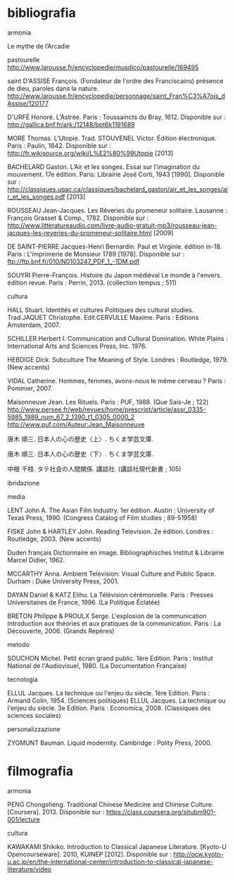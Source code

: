 bibliografia
============
armonia

Le mythe de l’Arcadie

pastourelle http://www.larousse.fr/encyclopedie/musdico/pastourelle/169495

saint D'ASSISE François. (Fondateur de l'ordre des Franciscains) présence de dieu, paroles dans la nature. http://www.larousse.fr/encyclopedie/personnage/saint_Fran%C3%A7ois_dAssise/120177

D'URFÉ Honoré. L'Astrée. Paris : Toussaincts du Bray, 1612. Disponible sur : http://gallica.bnf.fr/ark:/12148/bpt6k1191689

MORE Thomas. L’Utopie. Trad. STOUVENEL Victor. Édition électronique. Paris : Paulin, 1842. Disponible sur : http://fr.wikisource.org/wiki/L%E2%80%99Utopie [2013]

BACHELARD Gaston. L’Air et les songes. Essai sur l’imagination du mouvement. 17e édition. Paris: Librairie José Corti, 1943 [1990]. Disponible sur : http://classiques.uqac.ca/classiques/bachelard_gaston/air_et_les_songes/air_et_les_songes.pdf [2013]

ROUSSEAU Jean-Jacques. Les Rêveries du promeneur solitaire. Lausanne : François Grasset & Comp., 1782. Disponible sur : http://www.litteratureaudio.com/livre-audio-gratuit-mp3/rousseau-jean-jacques-les-reveries-du-promeneur-solitaire.html [2009]

DE SAINT-PIERRE Jacques-Henri Bernardin. Paul et Virginie. édition in-18. Paris : L'imprimerie de Monsieur 1789 [1978]. Disponible sur : ftp://ftp.bnf.fr/010/N0103247_PDF_1_-1DM.pdf

SOUYRI Pierre-François. Histoire du Japon médiéval Le monde à l'envers. édition revue. Paris : Perrin, 2013. (collection tempus ; 511)



cultura

HALL Stuart. Identités et cultures Politiques des cultural studies. Trad.JAQUET Christophe. Edit.CERVULLE Maxime. Paris : Editions Amsterdam, 2007.

SCHILLER Herbert I. Communication and Cultural Domination. White Plains : International Arts and Sciences Press, Inc. 1976.

HEBDIGE Dick. Subculture The Meaning of Style. Londres : Routledge, 1979. (New accents)

VIDAL Catherine. Hommes, femmes, avons-nous le même cerveau ? Paris : Pommier, 2007.

Maisonneuve Jean. Les Rituels. Paris : PUF, 1988. (Que Sais-Je ; 122) http://www.persee.fr/web/revues/home/prescript/article/assr_0335-5985_1989_num_67_2_1390_t1_0305_0000_2
http://www.puf.com/Auteur:Jean_Maisonneuve


唐木 順三. 日本人の心の歴史〈上〉. ちくま学芸文庫.

唐木 順三. 日本人の心の歴史〈下〉. ちくま学芸文庫.


中根 千枝. タテ社会の人間関係. 講談社. (講談社現代新書 ; 105) 



ibridazione



media

LENT John A. The Asian Film Industry. 1er édition. Austin : University of Texas Press, 1990. (Congress Catalog of Film studies ; 89-51958)

FISKE John & HARTLEY John. Reading Television. 2e édition. Londres : Routledge, 2003. (New accents)

Duden français Dictionnaire en image. Bibliographisches Institut & Librairie Marcel Didier, 1962.

MCCARTHY Anna. Ambient Television: Visual Culture and Public Space. Durham : Duke University Press, 2001.

DAYAN Daniel & KATZ Elihu. La Télévision cérémonielle. Paris : Presses Universitaires de France, 1996. (La Politique Éclatée)

BRETON Philippe & PROULX Serge. L'explosion de la communication Introduction aux théories et aux pratiques de la communication. Paris : La Découverte, 2006. (Grands Repères)


metodo

SOUCHON Michel. Petit écran grand public. 1ère Edition. Paris : Institut National de l'Audiovisuel, 1980. (La Documentation Française) 


tecnologia

ELLUL Jacques. La technique ou l'enjeu du siècle. 1ère Edition. Paris : Armand Colin, 1954. (Sciences politiques) 
ELLUL Jacques. La technique ou l'enjeu du siècle. 3e Edition. Paris : Economica, 2008. (Classiques des sciences sociales)


personalizzazione

ZYGMUNT Bauman. Liquid modernity. Cambridge : Polity Press, 2000.


filmografia
============
armonia

PENG Chongsheng. Traditional Chinese Medicine and Chinese Culture. [Coursera]. 2013. Disponible sur : https://class.coursera.org/sjtubm901-001/lecture


cultura

KAWAKAMI Shikiko. Introduction to Classical Japanese Literature. [Kyoto-U Opencourseware]. 2010, KUINEP [2012]. Disponible sur : http://ocw.kyoto-u.ac.jp/en/the-international-center/introduction-to-classical-japanese-literature/video
